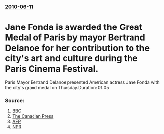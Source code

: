### [2010-06-11](/news/2010/06/11/index.md)

# Jane Fonda is awarded the Great Medal of Paris by mayor Bertrand Delanoe for her contribution to the city's art and culture during the Paris Cinema Festival. 

Paris Mayor Bertrand Delanoe presented American actress Jane Fonda with the city&#39;s grand medal on Thursday.Duration: 01:05


### Source:

1. [BBC](http://news.bbc.co.uk/2/hi/entertainment_and_arts/10292223.stm)
2. [The Canadian Press](http://www.google.com/hostednews/canadianpress/article/ALeqM5jJrZ3SWHAkXD-omcdrGXQqBORXOA)
3. [AFP](http://www.youtube.com/watch?v=RIugahGbkg4)
4. [NPR](http://www.npr.org/templates/story/story.php?storyId=127741925)
